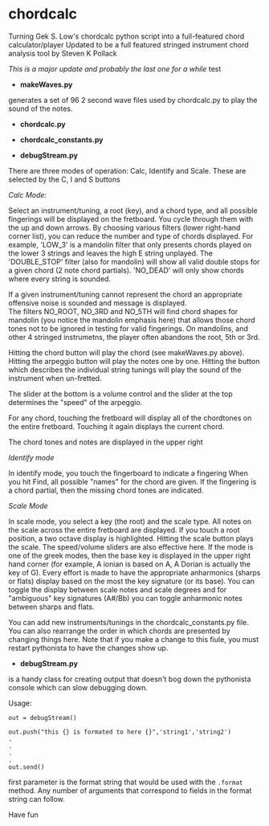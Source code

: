 chordcalc
=========

Turning  Gek S. Low's chordcalc python script into a full-featured chord calculator/player 
Updated to be a full featured stringed instrument chord analysis tool by Steven K Pollack

*This is a major update and probably the last one for a while*
test

- **makeWaves.py**

generates a set of 96 2 second wave files  used by chordcalc.py to play the sound of the notes.

- **chordcalc.py**

- **chordcalc_constants.py**

- **debugStream.py**

There are three modes of operation: Calc, Identify and Scale.  These are selected by the C, I and S buttons

*Calc Mode:*

Select an instrument/tuning, a root (key), and a chord type, and all possible fingerings will be displayed on the fretboard.
You cycle through them with the up and down arrows.  By choosing various filters (lower right-hand corner list), you can  reduce the number and type of chords displayed. For example, 'LOW_3' is a mandolin filter that only presents chords played on the lower 3 strings and leaves the high E string unplayed.  The 'DOUBLE_STOP' filter (also for mandolin) will show all valid double stops for a given chord (2 note chord partials). 'NO_DEAD' will only show chords where every string is sounded.  

If a given instrument/tuning cannot represent the chord an appropriate offensive noise is sounded and message is displayed.  
The filters NO_ROOT, NO_3RD and NO_5TH will find chord shapes for 
mandolin (you notice the mandolin emphasis here) that allows those chord tones not to be 
ignored in testing for valid fingerings.  On mandolins, and other 4 stringed instrumetns, the player often abandons the root, 5th or 3rd.

Hitting the chord button will play the chord (see makeWaves.py above).  Hitting the arpeggio button will play the notes one by one. Hitting the button which describes the individual string tunings will play the sound of the instrument when un-fretted.

The slider at the bottom is a volume control and the slider at the top determines the "speed" of the arpeggio.

For any chord, touching the fretboard will display all of the chordtones on the entire fretboard.  Touching it again displays the current chord.

The chord tones and notes are displayed in the upper right 

*Identify mode*

In identify mode, you touch the fingerboard to indicate a fingering  When you hit Find, all possible "names" for the chord are given.  If the fingering is a chord partial, then the missing chord tones are indicated.  

*Scale Mode*

In scale mode, you select a key (the root) and the scale type.  All notes on the scale across the entire fretboard are displayed.  If you touch a root position, a two octave display is highlighted.  Hitting the scale button plays the scale.  The speed/volume sliders are also effective here.  If the mode is one of the greek modes, then the base key is displayed in the upper right hand corner (for example, A ionian is based on A, A Dorian is actually the key of G). Every effort is made to have the appropriate anharmonics (sharps or flats) display based on the most the key signature (or its base).  You can toggle the display between scale notes and scale degrees and for "ambiguous" key signatures (A#/Bb) you can toggle anharmonic notes between sharps and flats.  




You can add new instruments/tunings in the chordcalc_constants.py file.  You can also rearrange the order in which chords are presented by changing things here.  Note that if you make a change to this fiule, you must restart pythonista to have the changes show up.

- **debugStream.py** 

is a handy class for creating output that doesn't bog down the pythonista console which can slow debugging down.  

Usage:

```
out = debugStream()

out.push("this {} is formated to here {}",'string1','string2')
.
.
.
.
out.send()
```

first parameter is the format string that would be used with the `.format` method.  Any number of arguments that correspond to fields in the format string can follow.



Have fun
